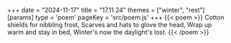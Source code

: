 +++
date = "2024-11-17"
title = "17.11.24"
themes = ["winter", "rest"]
[params]
  type = 'poem'
  pageKey = 'src/poem.js'
+++
{{< poem >}}
Cotton shields for nibbling frost,
Scarves and hats to glove the head,
Wrap up warm and stay in bed,
Winter's now the daylight's lost.
{{< /poem >}}